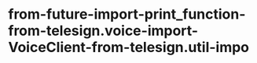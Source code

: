 # from-__future__-import-print_function-from-telesign.voice-import-VoiceClient-from-telesign.util-impo